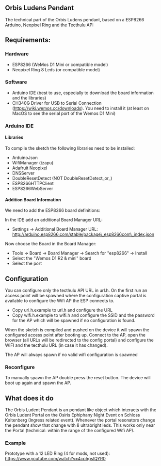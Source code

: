 ## Orbis Ludens Pendant

The technical part of the Orbis Ludens pendant, based on a ESP8266 Arduino, Neopixel Ring and the Tecthulu API

## Requirements:

### Hardware
* ESP8266 (WeMos D1 Mini or compatible model)
* Neopixel Ring 8 Leds (or compatible model)

### Software
* Arduino IDE (best to use, especially to download the board information and the libraries)
* CH340G Driver for USB to Serial Connection (https://wiki.wemos.cc/downloads). You need to install it (at least on MacOS to see the serial port of the Wemos D1 Mini)

### Arduino IDE
#### Libraries
To compile the sketch the following libraries need to be installed:

* ArduinoJson
* WifiManager (tzapu)
* Adafruit Neopixel
* DNSServer
* DoubleResetDetect (NOT DoubleResetDetect_or_)
* ESP8266HTTPClient
* ESP8266WebServer

#### Addition Board Information
We need to add the ESP8266 board definitions:

In the IDE add an additional Board Manager URL:

* Settings -> Additional Board Manager URL: http://arduino.esp8266.com/stable/package\_esp8266com\_index.json

Now choose the Board in the Board Manager:
* Tools -> Board -> Board Manager -> Search for "esp8266" -> Install
* Select the "Wemos D1 R2 & mini" board
* Select the port


## Configuration
You can configure only the tecthulu API URL in url.h. On the first run an access point will be spawned where the configuration captive portal is available to configure the Wifi AP the ESP connects to.

* Copy url.h.example to url.h and configure the URL
* Copy wifi.h.example to wifi.h and configure the SSID and the password for the AP which will be spawned if no configuration is found.


When the sketch is compiled and pushed on the device it will spawn the configured access point after booting up. Connect to the AP, open the browser (all URLs will be redirected to the config portal) and configure the WIFI and the tecthulu URL (in case it has changed).

The AP will always spawn if no valid wifi configuration is spawned

### Reconfigure
To manually spawn the AP double press the reset button. The device will boot up again and spawn the AP.


## What does it do
The Orbis Ludent Pendant is an pendant like object which interacts with the Orbis Ludent Portal on the Osiris Ephiphany Night Event on Schloss Kaltenberg (Ingress related event).
Whenever the portal resonators change the pendant show that change with 8 ultrabright leds. This works only near the Portal (technical: within the range of the configured Wifi AP).

### Example
Prototype with a 12 LED Ring (4 for mods, not used): https://www.youtube.com/watch?v=4cp5gsIQYR0
